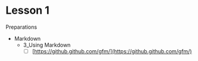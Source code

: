 # Lesson 1

Preparations

- Markdown
    - 3_Using Markdown
        - [ ]  [https://github.github.com/gfm/](https://github.github.com/gfm/)
